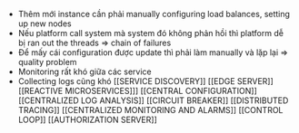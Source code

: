 - Thêm mới instance cần phải manually configuring load balances, setting up new nodes
- Nếu platform call system mà system đó không phản hồi thì platform dễ bị ran out the threads => chain of failures
- Để mấy cái configuration được update thì phải làm manually và lặp lại => quality problem
- Monitoring rất khó giữa các service
- Collecting logs cũng khó
[[SERVICE DISCOVERY]]
[[EDGE SERVER]]
[[REACTIVE MICROSERVICES]]]
[[CENTRAL CONFIGURATION]]
[[CENTRALIZED LOG ANALYSIS]]
[[CIRCUIT BREAKER]]
[[DISTRIBUTED TRACING]]
[[CENTRALIZED MONITORING AND ALARMS]]
[[CONTROL LOOP]]
[[AUTHORIZATION SERVER]]